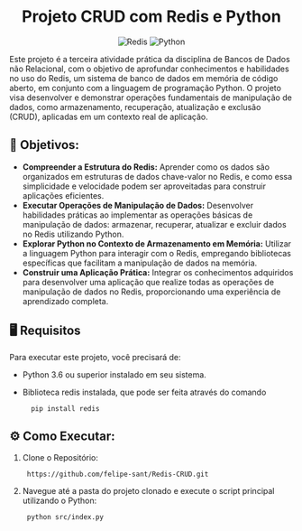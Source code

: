 <div align="center">

# Projeto CRUD com Redis e Python

![Redis](https://img.shields.io/badge/redis-%23DD0031.svg?&style=for-the-badge&logo=redis&logoColor=white)
![Python](https://img.shields.io/badge/python-3670A0?style=for-the-badge&logo=python&logoColor=ffdd54)

</div>

Este projeto é a terceira atividade prática da disciplina de Bancos de Dados não Relacional, com o objetivo de aprofundar conhecimentos e habilidades no uso do Redis, um sistema de banco de dados em memória de código aberto, em conjunto com a linguagem de programação Python. O projeto visa desenvolver e demonstrar operações fundamentais de manipulação de dados, como armazenamento, recuperação, atualização e exclusão (CRUD), aplicadas em um contexto real de aplicação.

## 🎯 Objetivos:

- **Compreender a Estrutura do Redis:** Aprender como os dados são organizados em estruturas de dados chave-valor no Redis, e como essa simplicidade e velocidade podem ser aproveitadas para construir aplicações eficientes.
- **Executar Operações de Manipulação de Dados:** Desenvolver habilidades práticas ao implementar as operações básicas de manipulação de dados: armazenar, recuperar, atualizar e excluir dados no Redis utilizando Python.
- **Explorar Python no Contexto de Armazenamento em Memória:** Utilizar a linguagem Python para interagir com o Redis, empregando bibliotecas específicas que facilitam a manipulação de dados na memória.
- **Construir uma Aplicação Prática:** Integrar os conhecimentos adquiridos para desenvolver uma aplicação que realize todas as operações de manipulação de dados no Redis, proporcionando uma experiência de aprendizado completa.
  
## 🖥️ Requisitos

Para executar este projeto, você precisará de:

- Python 3.6 ou superior instalado em seu sistema.
- Biblioteca redis instalada, que pode ser feita através do comando

        pip install redis

## ⚙️ Como Executar:

1. Clone o Repositório:

        https://github.com/felipe-sant/Redis-CRUD.git

2. Navegue até a pasta do projeto clonado e execute o script principal utilizando o Python:

        python src/index.py

